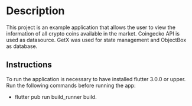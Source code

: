 # Description

This project is an example application that allows the user to view the information of all crypto coins available in the market.
Coingecko API is used as datasource. GetX was used for state management and ObjectBox as database.

## Instructions

To run the application is necessary to have installed flutter 3.0.0 or upper. Run the following commands before running the app:

 - flutter pub run build_runner build.

